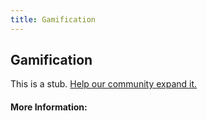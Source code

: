 ```yaml
---
title: Gamification
---
```


## Gamification

This is a stub. [Help our community expand it.](https://github.com/freeCodeCamp/guide-articles/tree/master/articles/Gamification/index.md)

<!-- The article goes here, in GitHub-flavored Markdown. Feel free to add YouTube videos, images, and CodePen/JSBin embeds  -->

#### More Information:
<!-- Please add any articles you think might be helpful to read before writing the article -->


